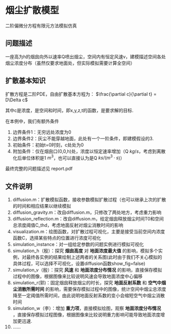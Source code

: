 # 烟尘扩散模型

二阶偏微分方程有限元方法模拟仿真

## 问题描述

一座高为h的烟囱向外以速率Q喷出烟尘，空间内有恒定风速v，建模描述空间各处烟尘浓度分布（虽然仅要求地面处，但实际模拟需要计算全空间）

## 扩散基本知识

扩散方程是二阶PDE，自由扩散基本方程为：
$\frac{\partial c}{\partial t} = D\Delta c$

其中c是浓度，是空间和时间，即x,y,z,t的函数，是要求解的目标.

在本例中，我们有额外条件

1. 边界条件1：无穷远处浓度为0
2. 边界条件2：灰尘不能穿越地面，此处有一个一阶条件，即建模假设的3.
3. 初始条件：初始t=0时刻，c处处为0
4. 附加条件：仅在烟囱口(0,0,h)处，浓度以恒定速率增加（Q $kg/s$，考虑到离散化后单位体积是1 $m^3$，也可以直接认为是Q $ks/(m^3·s$)）

最终完整的问题描述见 report.pdf

## 文件说明

1. diffusion.m：扩散模拟函数，接收参数模拟扩散过程（也可以继承上次的扩散的时间和相应结果以继续模拟
2. diffusion_gravity.m：改自diffusion.m，只修改了两处地方，考虑重力影响
3. diffusion_reflection.m：改自diffusion.m，给定烟囱释放烟尘时间T0和空间总浓度阈值C_thd，考虑地面反射对烟尘消散时间的影响
4. visualization.m：绘图函数，对扩散过程可视化，主要是接受当前空间内浓度函数C，选择某些特点的位置进行浓度可视化
5. simulation_instance：对一组给定参数的问题实例进行模拟可视化
6. simulation_h（殷）：探究 **烟囱高度** 对 **地面浓度最大值** 的影响，模拟多个实例，对最终各实例的结果绘制上述两者的关系图(此时由于我们不关心模拟的具体过程，可以选择不可视化，设置diffusion函数show_fig=false)
7. simulation_v（殷）：探究 **风速** 和 **地面浓度分布情况** 的影响，直接保存模拟过程中的图像，根据图像来比较说明风速会导致地面浓度中心偏移
8. simulation_r(郭)：固定烟囱释放烟尘的时长，探究 **地面反射系数** 和 **空气中烟尘消散所需时间** 的影响，需要保存模拟过程中的图像，统计空间中烟尘总浓度降至一定阈值所需时间，由此说明地面反射系数的变小会缩短空气中烟尘消散时间
9. simulation_w（李）：增加 **重力项**，直接模拟绘图，观察 **地面浓度分布情况** ，直接保存模拟过程图像，根据图像来比较说明重力影响可能导致地面浓度增加更迅速.
10. ......
